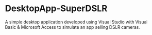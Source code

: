 # DesktopApp-SuperDSLR
A simple desktop application developed using Visual Studio with Visual Basic & Microsoft Access to simulate an app selling DSLR cameras.

